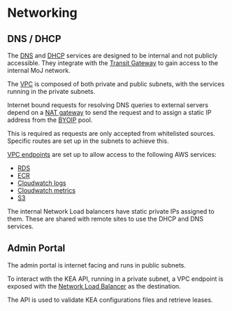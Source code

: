 # Networking

## DNS / DHCP

The [DNS](https://github.com/ministryofjustice/staff-device-dns-server) and [DHCP](https://github.com/ministryofjustice/staff-device-dhcp-server) services are designed to be internal and not publicly accessible.
They integrate with the [Transit Gateway](https://aws.amazon.com/transit-gateway/) to gain access to the internal MoJ network.

The [VPC](https://aws.amazon.com/vpc/) is composed of both private and public subnets, with the services running in the private subnets.

Internet bound requests for resolving DNS queries to external servers depend on a [NAT gateway](https://docs.aws.amazon.com/vpc/latest/userguide/vpc-nat-gateway.html) to send the request and to assign a static IP address from the [BYOIP](https://docs.aws.amazon.com/AWSEC2/latest/UserGuide/ec2-byoip.html) pool.

This is required as requests are only accepted from whitelisted sources. Specific routes are set up in the subnets to achieve this.

[VPC endpoints](https://docs.aws.amazon.com/vpc/latest/userguide/vpc-endpoints.html) are set up to allow access to the following AWS services:

- [RDS](https://aws.amazon.com/rds/)
- [ECR](https://aws.amazon.com/ecr/)
- [Cloudwatch logs](https://docs.aws.amazon.com/AmazonCloudWatch/latest/logs/WhatIsCloudWatchLogs.html)
- [Cloudwatch metrics](https://docs.aws.amazon.com/AmazonCloudWatch/latest/monitoring/working_with_metrics.html)
- [S3](https://aws.amazon.com/s3/)

The internal Network Load balancers have static private IPs assigned to them. These are shared with remote sites to use the DHCP and DNS services.

## Admin Portal

The admin portal is internet facing and runs in public subnets.

To interact with the KEA API, running in a private subnet, a VPC endpoint is exposed with the [Network Load Balancer](https://docs.aws.amazon.com/elasticloadbalancing/latest/network/introduction.html) as the destination.

The API is used to validate KEA configurations files and retrieve leases.
